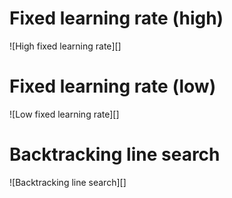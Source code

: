 # Fixed learning rate (high)
![High fixed learning rate][]

# Fixed learning rate (low)

![Low fixed learning rate][]


# Backtracking line search

![Backtracking line search][]
